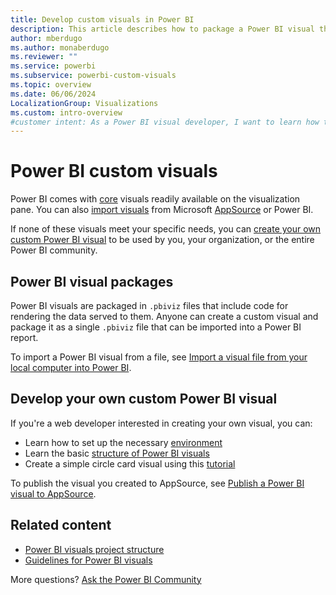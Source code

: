 ```yaml
---
title: Develop custom visuals in Power BI
description: This article describes how to package a Power BI visual that you created as a .pbiviz file that you can share.
author: mberdugo
ms.author: monaberdugo
ms.reviewer: ""
ms.service: powerbi
ms.subservice: powerbi-custom-visuals
ms.topic: overview
ms.date: 06/06/2024
LocalizationGroup: Visualizations
ms.custom: intro-overview
#customer intent: As a Power BI visual developer, I want to learn how to package a Power BI visual that I created as a .pbiviz file so that I can share it with others.
---
```


# Power BI custom visuals

Power BI comes with [core](power-bi-custom-visuals.md#core-power-bi-visuals) visuals readily available on the visualization pane. You can also [import visuals](power-bi-custom-visuals.md#appsource-power-bi-visuals) from Microsoft [AppSource](https://appsource.microsoft.com/marketplace/apps?page=1&product=power-bi-visuals) or Power BI.

If none of these visuals meet your specific needs, you can [create your own custom Power BI visual](#develop-your-own-custom-power-bi-visual) to be used by you, your organization, or the entire Power BI community.

## Power BI visual packages

Power BI visuals are packaged in `.pbiviz` files that include code for rendering the data served to them. Anyone can create a custom visual and package it as a single `.pbiviz` file that can be imported into a Power BI report.

To import a Power BI visual from a file, see [Import a visual file from your local computer into Power BI](import-visual.md#import-a-visual-file-from-your-local-computer-into-power-bi).

## Develop your own custom Power BI visual

If you're a web developer interested in creating your own visual, you can:

* Learn how to set up the necessary [environment](./environment-setup.md)
* Learn the basic [structure of Power BI visuals](visual-project-structure.md)
* Create a simple circle card visual using this [tutorial](develop-circle-card.md)

To publish the visual you created to AppSource, see [Publish a Power BI visual to AppSource](office-store.md).

## Related content

* [Power BI visuals project structure](visual-project-structure.md)
* [Guidelines for Power BI visuals](guidelines-powerbi-visuals.md)

More questions? [Ask the Power BI Community](https://community.powerbi.com/t5/Custom-Visuals-Development/bd-p/CustomVisualsDevelopmentDiscussion)
